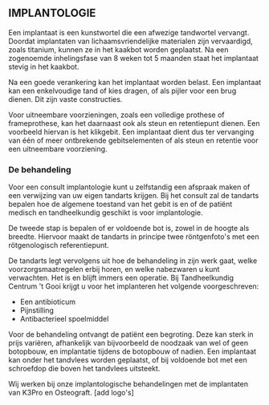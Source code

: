 
IMPLANTOLOGIE
---------------------

Een implantaat is een kunstwortel die een afwezige tandwortel vervangt. Doordat implantaten van lichaamsvriendelijke materialen zijn vervaardigd, zoals titanium, kunnen ze in het kaakbot worden geplaatst. Na een zogenoemde inhelingsfase van 8 weken tot 5 maanden staat het implantaat stevig in het kaakbot. 

Na een goede verankering kan het implantaat worden belast. Een implantaat kan een enkelvoudige tand of kies dragen, of als pijler voor een brug dienen. Dit zijn vaste constructies.

Voor uitneembare voorzieningen, zoals een volledige prothese of frameprothese, kan het daarnaast ook als steun en retentiepunt dienen. Een voorbeeld hiervan is het klikgebit. Een implantaat dient dus ter vervanging van één of meer ontbrekende gebitselementen of als steun en retentie voor een uitneembare voorziening.

### De behandeling
Voor een consult implantologie kunt u zelfstandig een afspraak maken of een verwijzing van uw eigen tandarts krijgen. Bij het consult zal de tandarts bepalen hoe de algemene toestand van het gebit is en of de patiënt medisch en tandheelkundig geschikt is voor implantologie. 

De tweede stap is bepalen of er voldoende bot is, zowel in de hoogte als breedte. Hiervoor maakt de tandarts in principe twee röntgenfoto's met een rötgenologisch referentiepunt.

De tandarts legt vervolgens uit hoe de behandeling in zijn werk gaat, welke voorzorgsmaatregelen erbij horen, en welke nabezwaren u kunt verwachten. Het is en blijft immers een operatie. Bij Tandheelkundig Centrum 't Gooi krijgt u voor het implanteren het volgende voorgeschreven:

- Een antibioticum
- Pijnstilling
- Antibacterieel spoelmiddel

Voor de behandeling ontvangt de patiënt een begroting. Deze kan sterk in prijs variëren, afhankelijk van bijvoorbeeld de noodzaak van wel of geen botopbouw, en implantatie tijdens de botopbouw of nadien. Een implantaat kan onder het tandvlees worden geplaatst, of bij voldoende bot met een schroefdop die boven het tandvlees uitsteekt.

Wij werken bij onze implantologische behandelingen met de implantaten van K3Pro en Osteograft. [add logo's]

